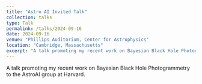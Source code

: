 ```yaml
---
title: "Astro AI Invited Talk"
collection: talks
type: Talk
permalink: /talks/2024-09-16
date: 2024-09-16
venue: "Phillips Auditorium, Center for Astrophysics"
location: "Cambridge, Massachusetts"
excerpt: "A talk promoting my recent work on Bayesian Black Hole Photogrammetry to the AstroAI group at Harvard."
---
```


A talk promoting my recent work on Bayesian Black Hole Photogrammetry to the AstroAI group at Harvard.
